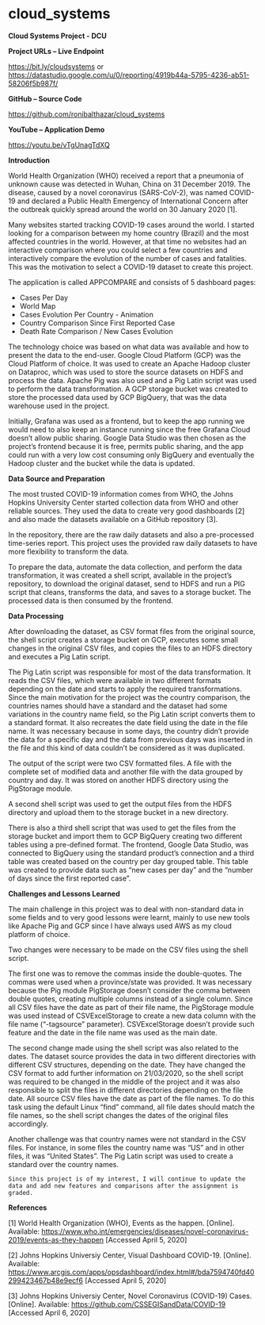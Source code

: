 # cloud_systems
**Cloud Systems Project - DCU**

**Project URLs – Live Endpoint**

https://bit.ly/cloudsystems
or
https://datastudio.google.com/u/0/reporting/4919b44a-5795-4236-ab51-58206f5b987f/

**GitHub – Source Code**

https://github.com/ronibalthazar/cloud_systems

**YouTube – Application Demo**

https://youtu.be/vTgUnagTdXQ


**Introduction**

World Health Organization (WHO) received a report that a pneumonia of unknown cause was detected in Wuhan, China on 31 December 2019. The disease, caused by a novel coronavirus (SARS-CoV-2), was named COVID-19 and declared a Public Health Emergency of International Concern after the outbreak quickly spread around the world on 30 January 2020 [1].

Many websites started tracking COVID-19 cases around the world. I started looking for a comparison between my home country (Brazil) and the most affected countries in the world. However, at that time no websites had an interactive comparison where you could select a few countries and interactively compare the evolution of the number of cases and fatalities. This was the motivation to select a COVID-19 dataset to create this project.

The application is called APPCOMPARE and consists of 5 dashboard pages:

- Cases Per Day
- World Map
- Cases Evolution Per Country - Animation
- Country Comparison Since First Reported Case
- Death Rate Comparison / New Cases Evolution

The technology choice was based on what data was available and how to present the data to the end-user. Google Cloud Platform (GCP) was the Cloud Platform of choice. It was used to create an Apache Hadoop cluster on Dataproc, which was used to store the source datasets on HDFS and process the data. Apache Pig was also used and a Pig Latin script was used to perform the data transformation. A GCP storage bucket was created to store the processed data used by GCP BigQuery, that was the data warehouse used in the project.

Initially, Grafana was used as a frontend, but to keep the app running we would need to also keep an instance running since the free Grafana Cloud doesn’t allow public sharing. Google Data Studio was then chosen as the project’s frontend because it is free, permits public sharing, and the app could run with a very low cost consuming only BigQuery and eventually the Hadoop cluster and the bucket while the data is updated.

**Data Source and Preparation**

The most trusted COVID-19 information comes from WHO, the Johns Hopkins University Center started collection data from WHO and other reliable sources. They used the data to create very good dashboards [2] and also made the datasets available on a GitHub repository [3].

In the repository, there are the raw daily datasets and also a pre-processed time-series report. This project uses the provided raw daily datasets to have more flexibility to transform the data.

To prepare the data, automate the data collection, and perform the data transformation, it was created a shell script, available in the project’s repository, to download the original dataset, send to HDFS and run a PIG script that cleans, transforms the data, and saves to a storage bucket. The processed data is then consumed by the frontend.

**Data Processing**

After downloading the dataset, as CSV format files from the original source, the shell script creates a storage bucket on GCP, executes some small changes in the original CSV files, and copies the files to an HDFS directory and executes a Pig Latin script.

The Pig Latin script was responsible for most of the data transformation. It reads the CSV files, which were available in two different formats depending on the date and starts to apply the required transformations. Since the main motivation for the project was the country comparison, the countries names should have a standard and the dataset had some variations in the country name field, so the Pig Latin script converts them to a standard format. It also recreates the date field using the date in the file name. It was necessary because in some days, the country didn’t provide the data for a specific day and the data from previous days was inserted in the file and this kind of data couldn’t be considered as it was duplicated.

The output of the script were two CSV formatted files. A file with the complete set of modified data and another file with the data grouped by country and day. It was stored on another HDFS directory using the PigStorage module.

A second shell script was used to get the output files from the HDFS directory and upload them to the storage bucket in a new directory.

There is also a third shell script that was used to get the files from the storage bucket and import them to GCP BigQuery creating two different tables using a pre-defined format.
The frontend, Google Data Studio, was connected to BigQuery using the standard product’s connection and a third table was created based on the country per day grouped table. This table was created to provide data such as “new cases per day” and the “number of days since the first reported case”.

**Challenges and Lessons Learned**

The main challenge in this project was to deal with non-standard data in some fields and to very good lessons were learnt, mainly to use new tools like Apache Pig and GCP since I have always used AWS as my cloud platform of choice.

Two changes were necessary to be made on the CSV files using the shell script.

The first one was to remove the commas inside the double-quotes. The commas were used when a province/state was provided. It was necessary because the Pig module PigStorage doesn’t consider the comma between double quotes, creating multiple columns instead of a single column. Since all CSV files have the date as part of their file name, the PigStorage module was used instead of CSVExcelStorage to create a new data column with the file name (“-tagsource” parameter). CSVExcelStorage doesn’t provide such feature and the date in the file name was used as the main date.

The second change made using the shell script was also related to the dates. The dataset source provides the data in two different directories with different CSV structures, depending on the date. They have changed the CSV format to add further information on 21/03/2020, so the shell script was required to be changed in the middle of the project and it was also responsible to split the files in different directories depending on the file date. All source CSV files have the date as part of the file names. To do this task using the default Linux “find” command, all file dates should match the file names, so the shell script changes the dates of the original files accordingly.

Another challenge was that country names were not standard in the CSV files. For instance, in some files the country name was “US” and in other files, it was “United States”. The Pig Latin script was used to create a standard over the country names.

	Since this project is of my interest, I will continue to update the data and add new features and comparisons after the assignment is graded.

**References**

[1] World Health Organization (WHO), Events as the happen. [Online]. Available:   https://www.who.int/emergencies/diseases/novel-coronavirus-2019/events-as-they-happen [Accessed April 5, 2020]

[2] Johns Hopkins Universiy Center, Visual Dashboard COVID-19. [Online]. Available: https://www.arcgis.com/apps/opsdashboard/index.html#/bda7594740fd40299423467b48e9ecf6
 [Accessed April 5, 2020]

[3] Johns Hopkins Universiy Center,  Novel Coronavirus (COVID-19) Cases. [Online]. Available: https://github.com/CSSEGISandData/COVID-19 [Accessed April 6, 2020]

